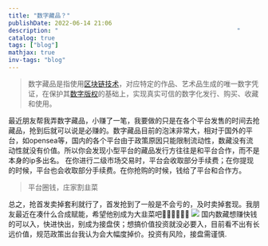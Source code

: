 ```yaml
---
title: "数字藏品？"
publishDate: 2022-06-14 21:06
description: "                                                  " 
catalog: true
tags: ["blog"]
mathjax: true
inv-tags: "blog"
---
```


>数字藏品是指使用[区块链技术](https://baike.baidu.com/item/%E5%8C%BA%E5%9D%97%E9%93%BE%E6%8A%80%E6%9C%AF/23686191)，对应特定的作品、艺术品生成的唯一数字凭证，在保护其[数字版权](https://baike.baidu.com/item/%E6%95%B0%E5%AD%97%E7%89%88%E6%9D%83/3798171)的基础上，实现真实可信的数字化发行、购买、收藏和使用。

最近朋友帮我弄数字藏品，小赚了一笔，我要做的只是在各个平台发售的时间去抢藏品，抢到后就可以说是必赚的。数字藏品目前的泡沫非常大，相对于国外的平台，如opensea等，国内的各个平台由于政策原因只能限制流动性，数藏没有流动性就没有价值。所以你会发现小型平台的藏品发行方往往是和平台合作，而不是本身的ip多出名。
在你进行二级市场交易时，平台会收取部分手续费；在你提现的时候，平台也会收取部分手续费。在你抢购的时候，钱给了平台和合作方。

> 平台圈钱，庄家割韭菜

总之，抢首发卖掉套利就行了，首发抢到了一般是不会亏的，及时卖掉套现。我朋友最近在凑什么合成赋能，希望他别成为大韭菜吧🙏🏻🙏🏻🙏🏻
![](https://typecho-asyncx.oss-cn-qingdao.aliyuncs.com/202206151246358.png)
国内数藏想赚快钱的可以入，快进快出，别成为接盘侠；想搞价值投资就没必要入，目前看不出有长远价值，规范政策出台我认为会大幅度掉价。投资有风险，接盘需谨慎.